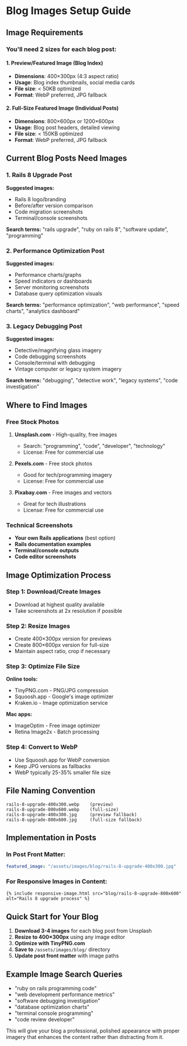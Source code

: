 # Blog Images Setup Guide

## Image Requirements

### You'll need **2 sizes** for each blog post:

#### 1. **Preview/Featured Image** (Blog Index)
- **Dimensions**: 400×300px (4:3 aspect ratio)  
- **Usage**: Blog index thumbnails, social media cards
- **File size**: < 50KB optimized
- **Format**: WebP preferred, JPG fallback

#### 2. **Full-Size Featured Image** (Individual Posts) 
- **Dimensions**: 800×600px or 1200×600px
- **Usage**: Blog post headers, detailed viewing
- **File size**: < 150KB optimized
- **Format**: WebP preferred, JPG fallback

## Current Blog Posts Need Images

### 1. Rails 8 Upgrade Post
**Suggested images:**
- Rails 8 logo/branding
- Before/after version comparison  
- Code migration screenshots
- Terminal/console screenshots

**Search terms:** "rails upgrade", "ruby on rails 8", "software update", "programming"

### 2. Performance Optimization Post
**Suggested images:**
- Performance charts/graphs
- Speed indicators or dashboards
- Server monitoring screenshots  
- Database query optimization visuals

**Search terms:** "performance optimization", "web performance", "speed charts", "analytics dashboard"

### 3. Legacy Debugging Post
**Suggested images:**
- Detective/magnifying glass imagery
- Code debugging screenshots
- Console/terminal with debugging
- Vintage computer or legacy system imagery

**Search terms:** "debugging", "detective work", "legacy systems", "code investigation"

## Where to Find Images

### Free Stock Photos
1. **Unsplash.com** - High-quality, free images
   - Search: "programming", "code", "developer", "technology"
   - License: Free for commercial use

2. **Pexels.com** - Free stock photos
   - Good for tech/programming imagery
   - License: Free for commercial use

3. **Pixabay.com** - Free images and vectors
   - Great for tech illustrations  
   - License: Free for commercial use

### Technical Screenshots
- **Your own Rails applications** (best option)
- **Rails documentation examples**
- **Terminal/console outputs**
- **Code editor screenshots**

## Image Optimization Process

### Step 1: Download/Create Images
- Download at highest quality available
- Take screenshots at 2x resolution if possible

### Step 2: Resize Images  
- Create 400×300px version for previews
- Create 800×600px version for full-size
- Maintain aspect ratio, crop if necessary

### Step 3: Optimize File Size
**Online tools:**
- TinyPNG.com - PNG/JPG compression
- Squoosh.app - Google's image optimizer
- Kraken.io - Image optimization service

**Mac apps:**
- ImageOptim - Free image optimizer
- Retina Image2x - Batch processing

### Step 4: Convert to WebP
- Use Squoosh.app for WebP conversion
- Keep JPG versions as fallbacks
- WebP typically 25-35% smaller file size

## File Naming Convention

```
rails-8-upgrade-400x300.webp    (preview)
rails-8-upgrade-800x600.webp    (full-size)  
rails-8-upgrade-400x300.jpg     (preview fallback)
rails-8-upgrade-800x600.jpg     (full-size fallback)
```

## Implementation in Posts

### In Post Front Matter:
```yaml
featured_image: "/assets/images/blog/rails-8-upgrade-400x300.jpg"
```

### For Responsive Images in Content:
```liquid
{% include responsive-image.html src="blog/rails-8-upgrade-800x600" alt="Rails 8 upgrade process" %}
```

## Quick Start for Your Blog

1. **Download 3-4 images** for each blog post from Unsplash
2. **Resize to 400×300px** using any image editor  
3. **Optimize with TinyPNG.com**
4. **Save to** `/assets/images/blog/` directory
5. **Update post front matter** with image paths

## Example Image Search Queries

- "ruby on rails programming code"
- "web development performance metrics"  
- "software debugging investigation"
- "database optimization charts"
- "terminal console programming"
- "code review developer"

This will give your blog a professional, polished appearance with proper imagery that enhances the content rather than distracting from it.